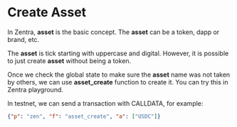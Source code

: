# Create Asset

In Zentra, **asset** is the basic concept. The **asset** can be a token, dapp or brand, etc.

The **asset** is tick starting with uppercase and digital. However, it is possible to just create **asset** without being a token.



Once we check the global state to make sure the **asset** name was not taken by others, we can use **asset\_create** function to create it. You can try this in Zentra playground.

In testnet, we can send a transaction with CALLDATA, for example:

```json
{"p": "zen", "f": "asset_create", "a": ["USDC"]}
```

